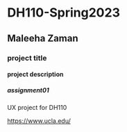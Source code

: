 # DH110-Spring2023

## Maleeha Zaman

### project title

#### project description

##### assignment01

UX project for DH110

https://www.ucla.edu/
